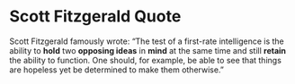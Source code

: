 # Scott Fitzgerald Quote

Scott Fitzgerald famously wrote: “The test of a first-rate intelligence is the ability to **hold** two **opposing ideas** in **mind** at the same time and still **retain** the ability to function. One should, for example, be able to see that things are hopeless yet be determined to make them otherwise.”